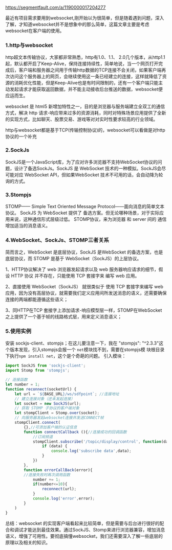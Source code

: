 https://segmentfault.com/a/1190000017204277

最近有项目需求要用到websocket,刚开始以为很简单，但是随着遇到问题，深入了解，才知道websocket并不是想象中的那么简单，这篇文章主要是考虑websocket在客户端的使用。

### 1.http与websocket

http超文本传输协议，大家都非常熟悉，http有1.0、1.1、 2.0几个版本，从http1.1起，默认都开启了Keep-Alive，保持连接持续性，简单地说，当一个网页打开完成后，客户端和服务器之间用于传输http数据的TCP连接不会关闭，如果客户端再次访问这个服务器上的网页，会继续使用这一条已经建立的连接，这样就降低了资源的消耗优化性能，但是Keep-Alive也是有时间限制的，还有一个客户端只能主动发起请求才能获取返回数据，并不能主动接收后台推送的数据，websocket便应运而生。

websocket 是 html5
新增加特性之一，目的是浏览器与服务端建立全双工的通信方式，解决 http 请求-响应带来过多的资源消耗，同时对特殊场景应用提供了全新的实现方式，比如聊天、股票交易、游戏等对对实时性要求较高的行业领域。

http与websocket都是基于TCP(传输控制协议)的，websocket可以看做是对http协议的一个补充

### 2.SockJs

SockJS是一个JavaScript库，为了应对许多浏览器不支持WebSocket协议的问题，设计了备选SockJs。SockJS 是 WebSocket 技术的一种模拟。SockJS会尽可能对应 WebSocket API，但如果WebSocket 技术不可用的话，会自动降为轮询的方式。

### 3.Stompjs

STOMP—— Simple Text Oriented Message Protocol——面向消息的简单文本协议。
SockJS 为 WebSocket 提供了 备选方案。但无论哪种场景，对于实际应用来说，这种通信形式层级过低。 STOMP协议，来为浏览器 和 server 间的 通信增加适当的消息语义。

### 4.WebSocket、SockJs、STOMP三者关系

简而言之，WebSocket 是底层协议，SockJS 是WebSocket 的备选方案，也是底层协议，而 STOMP 是基于 WebSocket（SockJS）的上层协议。

1、HTTP协议解决了 web 浏览器发起请求以及 web 服务器响应请求的细节，假设 HTTP 协议 并不存在，只能使用 TCP 套接字来 编写 web 应用。

2、直接使用 WebSocket（SockJS） 就很类似于 使用 TCP 套接字来编写 web 应用，因为没有高层协议，就需要我们定义应用间所发送消息的语义，还需要确保连接的两端都能遵循这些语义；

3、同HTTP在TCP 套接字上添加请求-响应模型层一样，STOMP在WebSocket 之上提供了一个基于帧的线路格式层，用来定义消息语义；

### 5.使用实例

安装 sockjs-client、stompjs；在这儿要注意一下，我在
"stompjs": "^2.3.3"这个版本发现，引入stompjs会报一个
`net`模块找不到，需要在stompjs模
块根目录下执行`npm install net`，这个是个奇葩的问题。
引入模块：

```javascript
import SockJS from 'sockjs-client';
import Stomp from 'stompjs';

// 连接函数
let number = 1;
function reconnect(socketUrl) {
    let url = `${BASE_URL}/ws/sdfpoint`; //连接地址
    // 建立连接对象（还未发起连接）
    let socket = new SockJS(url);
    // 获取 STOMP 子协议的客户端对象
    let stompClient = Stomp.over(socket);
    // 向服务器发起websocket连接并发送CONNECT帧
    stompClient.connect(
        {},//可添加客户端的认证信息
        function connectCallback (){//连接成功的回调函数
            //订阅频道
            stompClient.subscribe('/topic/display/control', function(data){
                if (data) {
                    console.log('subscribe data',data);
                }
            })
        },
        function errorCallBack(error){  
        //连接失败时再次调用函数
            number += 1;
            if(number<=10){
                reconnect(url);
            }
            console.log('error',error);
        }
    )     
}
```

总结：websocket 的实现客户端看起来比较简单，但是需要与后台进行很好的配合和调试才能达到最佳效果。通过SockJS、Stomp来进行浏览器兼容，增加消息语义，增强了可用性。要彻底搞懂websocket，我们还需要深入了解一些底层的原理以及相关的知识。